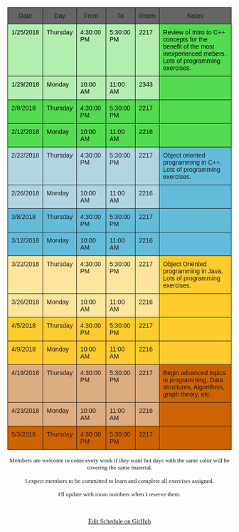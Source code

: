 <style type="text/css">
.tg  {border-collapse:collapse;border-spacing:0;}
.tg td{font-family:Arial, sans-serif;font-size:14px;padding:10px 8px;border-style:solid;border-width:1px;overflow:hidden;word-break:normal;}
.tg th{font-family:Arial, sans-serif;font-size:14px;font-weight:normal;padding:10px 8px;border-style:solid;border-width:1px;overflow:hidden;word-break:normal;}
.tg .tg-nyob{background-color:#54db51;color:#000000;vertical-align:top}
.tg .tg-ltmi{background-color:#b3d5e1;vertical-align:top}
.tg .tg-3smg{background-color:#ce6301;vertical-align:top}
.tg .tg-u0q7{background-color:#fde59d;vertical-align:top}
.tg .tg-bmuv{background-color:#ddac7f;vertical-align:top}
.tg .tg-yvo5{background-color:#656565;vertical-align:top}
.tg .tg-ktjw{background-color:#b3eeb1;color:#000000;vertical-align:top}
.tg .tg-3mz9{background-color:#64bcdb;vertical-align:top}
.tg .tg-45bf{background-color:#ffcb2f;vertical-align:top}
.tg .tg-ajot{font-size:13px;font-family:"Arial Black", Gadget, sans-serif !important;;background-color:#ffcb2f;vertical-align:top}
</style>
<table class="tg">
  <tr>
    <th class="tg-yvo5">Date</th>
    <th class="tg-yvo5">Day</th>
    <th class="tg-yvo5">From</th>
    <th class="tg-yvo5">To</th>
    <th class="tg-yvo5">Room</th>
    <th class="tg-yvo5">Notes</th>
  </tr>
  <tr>
    <td class="tg-ktjw">1/25/2018</td>
    <td class="tg-ktjw">Thursday</td>
    <td class="tg-ktjw">4:30:00 PM</td>
    <td class="tg-ktjw">5:30:00 PM</td>
    <td class="tg-ktjw">2217</td>
    <td class="tg-nyob">Review of Intro to C++ concepts for the benefit of the most inexperienced mebers. Lots of programming exercises.</td>
  </tr>
  <tr>
    <td class="tg-ktjw">1/29/2018</td>
    <td class="tg-ktjw">Monday</td>
    <td class="tg-ktjw">10:00 AM</td>
    <td class="tg-ktjw">11:00 AM</td>
    <td class="tg-ktjw">2343</td>
    <td class="tg-nyob"></td>
  </tr>
  <tr>
    <td class="tg-nyob">2/8/2018</td>
    <td class="tg-nyob">Thursday</td>
    <td class="tg-nyob">4:30:00 PM</td>
    <td class="tg-nyob">5:30:00 PM</td>
    <td class="tg-nyob">2217</td>
    <td class="tg-nyob"></td>
  </tr>
  <tr>
    <td class="tg-nyob">2/12/2018</td>
    <td class="tg-nyob">Monday</td>
    <td class="tg-nyob">10:00 AM</td>
    <td class="tg-nyob">11:00 AM</td>
    <td class="tg-nyob">2216</td>
    <td class="tg-nyob"></td>
  </tr>
  <tr>
    <td class="tg-ltmi">2/22/2018</td>
    <td class="tg-ltmi">Thursday</td>
    <td class="tg-ltmi">4:30:00 PM</td>
    <td class="tg-ltmi">5:30:00 PM</td>
    <td class="tg-ltmi">2217</td>
    <td class="tg-3mz9">Object oriented programming in C++. Lots of programming exercises.</td>
  </tr>
  <tr>
    <td class="tg-ltmi">2/26/2018</td>
    <td class="tg-ltmi">Monday</td>
    <td class="tg-ltmi">10:00 AM</td>
    <td class="tg-ltmi">11:00 AM</td>
    <td class="tg-ltmi">2216</td>
    <td class="tg-3mz9"></td>
  </tr>
  <tr>
    <td class="tg-3mz9">3/8/2018</td>
    <td class="tg-3mz9">Thursday</td>
    <td class="tg-3mz9">4:30:00 PM</td>
    <td class="tg-3mz9">5:30:00 PM</td>
    <td class="tg-3mz9">2217</td>
    <td class="tg-3mz9"></td>
  </tr>
  <tr>
    <td class="tg-3mz9">3/12/2018</td>
    <td class="tg-3mz9">Monday</td>
    <td class="tg-3mz9">10:00 AM</td>
    <td class="tg-3mz9">11:00 AM</td>
    <td class="tg-3mz9">2216</td>
    <td class="tg-3mz9"></td>
  </tr>
  <tr>
    <td class="tg-u0q7">3/22/2018</td>
    <td class="tg-u0q7">Thursday</td>
    <td class="tg-u0q7">4:30:00 PM</td>
    <td class="tg-u0q7">5:30:00 PM</td>
    <td class="tg-u0q7">2217</td>
    <td class="tg-45bf">Object Oriented programming in Java. Lots of programming exercises.</td>
  </tr>
  <tr>
    <td class="tg-u0q7">3/26/2018</td>
    <td class="tg-u0q7">Monday</td>
    <td class="tg-u0q7">10:00 AM</td>
    <td class="tg-u0q7">11:00 AM</td>
    <td class="tg-u0q7">2216</td>
    <td class="tg-ajot"></td>
  </tr>
  <tr>
    <td class="tg-45bf">4/5/2018</td>
    <td class="tg-45bf">Thursday</td>
    <td class="tg-45bf">4:30:00 PM</td>
    <td class="tg-45bf">5:30:00 PM</td>
    <td class="tg-45bf">2217</td>
    <td class="tg-45bf"></td>
  </tr>
  <tr>
    <td class="tg-45bf">4/9/2018</td>
    <td class="tg-45bf">Monday</td>
    <td class="tg-45bf">10:00 AM</td>
    <td class="tg-45bf">11:00 AM</td>
    <td class="tg-45bf">2216</td>
    <td class="tg-45bf"></td>
  </tr>
  <tr>
    <td class="tg-bmuv">4/19/2018</td>
    <td class="tg-bmuv">Thursday</td>
    <td class="tg-bmuv">4:30:00 PM</td>
    <td class="tg-bmuv">5:30:00 PM</td>
    <td class="tg-bmuv">2217</td>
    <td class="tg-3smg">Begin advanced topics in programming. Data structures, Algorithms, graph theory, etc.</td>
  </tr>
  <tr>
    <td class="tg-bmuv">4/23/2018</td>
    <td class="tg-bmuv">Monday</td>
    <td class="tg-bmuv">10:00 AM</td>
    <td class="tg-bmuv">11:00 AM</td>
    <td class="tg-bmuv">2216</td>
    <td class="tg-3smg"></td>
  </tr>
  <tr>
    <td class="tg-3smg">5/3/2018</td>
    <td class="tg-3smg">Thursday</td>
    <td class="tg-3smg">4:30:00 PM</td>
    <td class="tg-3smg">5:30:00 PM</td>
    <td class="tg-3smg">2217</td>
    <td class="tg-3smg"></td>
  </tr>
</table>


<p style="text-align: center;"><span style="font-family: 'arial black', 'avant garde'; font-size: 10pt;"> Members are welcome to come every week if they want but days with the same color will be covering the same material.</span></p>
<p style="text-align: center;"><span style="font-family: 'arial black', 'avant garde'; font-size: 10pt;"> I expect members to be committed to learn and complete all exercises assigned.</span></p>
<p style="text-align: center;"><span style="font-family: 'arial black', 'avant garde'; font-size: 10pt;">I'll update with room numbers when I reserve them.</span></p>
<p>&nbsp;</p>
<p style="text-align: center;"><a href="https://github.com/MDCblue/schedule/blob/master/index.html"><span style="font-family: 'arial black', 'avant garde';">Edit Schedule on GitHub</span></a></p>
<p style="text-align: center;">&nbsp;</p>
